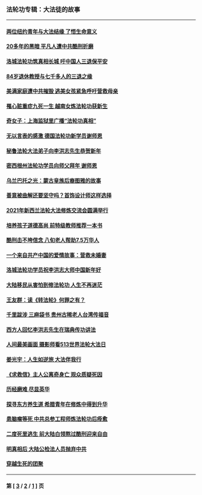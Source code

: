 ### 法轮功专辑：大法徒的故事
---
#### [两位纽约青年与大法结缘 了悟生命意义](../../pages/nf1147481/n14002785.md?06260430) 
#### [20多年的黑暗 平凡人遭中共酷刑折磨](../../pages/nf1147481/n13997976.md?06260430) 
#### [洛城法轮功筑真相长城 吁中国人三退保平安](../../pages/nf1147481/n13892471.md?06260430) 
#### [84岁退休教授与七千多人的三退之缘](../../pages/nf1147481/n13796650.md?06260430) 
#### [美满家庭遭中共摧毁 逃美女孩紧急呼吁营救母亲](../../pages/nf1147481/n13792859.md?06260430) 
#### [罹心脏重症九死一生 越南女炼法轮功获新生](../../pages/nf1147481/n13732766.md?06260430) 
#### [奇女子：上海监狱里广播“法轮功真相”](../../pages/nf1147481/n13726443.md?06260430) 
#### [无以言表的感激 德国法轮功新学员谢师恩](../../pages/nf1147481/n13543790.md?06260430) 
#### [秘鲁法轮大法弟子向李洪志先生恭贺新年](../../pages/nf1147481/n13540182.md?06260430) 
#### [密西根州法轮功学员向师父拜年 谢师恩](../../pages/nf1147481/n13538183.md?06260430) 
#### [乌兰巴托之光：蒙古皇族后裔图雅的故事](../../pages/nf1147481/n13155759.md?06260430) 
#### [善意被曲解还要坚守吗？首饰设计师这样选择](../../pages/nf1147481/n13077575.md?06260430) 
#### [2021年新西兰法轮大法修炼交流会圆满举行](../../pages/nf1147481/n13033149.md?06260430) 
#### [培养孩子道德高尚 前特级教师推荐一本书](../../pages/nf1147481/n12938640.md?06260430) 
#### [酷刑击不垮信念 八旬老人帮助7.5万华人](../../pages/nf1147481/n12880712.md?06260430) 
#### [一个来自共产中国的爱情故事：营救未婚妻](../../pages/nf1147481/n12778386.md?06260430) 
#### [洛城法轮功学员祝李洪志大师中国新年好](../../pages/nf1147481/n12724685.md?06260430) 
#### [大陆移民从害怕到修法轮功 人生不再迷茫](../../pages/nf1147481/n12414325.md?06260430) 
#### [王友群：读《转法轮》何罪之有？](../../pages/nf1147481/n12408647.md?06260430) 
#### [千里跋涉 三麻袋书 贵州古稀老人台湾传福音](../../pages/nf1147481/n12198750.md?06260430) 
#### [西方人回忆李洪志先生在瑞典传功讲法](../../pages/nf1147481/n12099607.md?06260430) 
#### [人间最美画面 摄影师看513世界法轮大法日](../../pages/nf1147481/n12094118.md?06260430) 
#### [姜光宇：人生如逆旅 大法伴我行](../../pages/nf1147481/n12088664.md?06260430) 
#### [《求救信》主人公离奇身亡 观众质疑死因](../../pages/nf1147481/n11845215.md?06260430) 
#### [历经磨难 尽显英华](../../pages/nf1147481/n11723297.md?06260430) 
#### [探寻东方养生道 希腊青年在修炼中得到升华](../../pages/nf1147481/n11494502.md?06260430) 
#### [患脑瘤等死 中共总参工程师炼法轮功后痊愈](../../pages/nf1147481/n11466682.md?06260430) 
#### [二度死里逃生 前大陆白领熬过酷刑迎来自由](../../pages/nf1147481/n11368594.md?06260430) 
#### [明真相后 大陆公检法人员抛弃中共](../../pages/nf1147481/n11358618.md?06260430) 
#### [穿越生死的团聚](../../pages/nf1147481/n11258922.md?06260430) 

---
#### 第 [ [3](./3.md?06260430) / [2](./2.md?06260430) / [1](./1.md?06260430) ] 页
